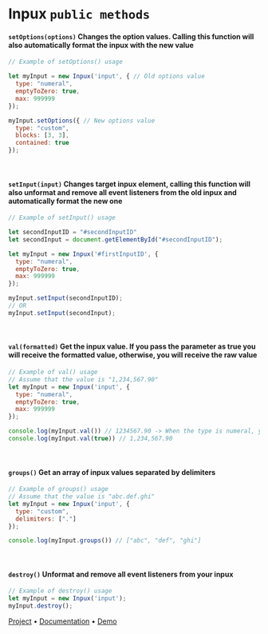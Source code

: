 # Inpux `public methods`

#### `setOptions(options)` Changes the option values. Calling this function will also automatically format the inpux with the new value
```js
// Example of setOptions() usage

let myInput = new Inpux('input', { // Old options value
  type: "numeral",
  emptyToZero: true,
  max: 999999
});

myInput.setOptions({ // New options value
  type: "custom",
  blocks: [3, 3],
  contained: true
});
```
<br/>

#### `setInput(input)` Changes target inpux element, calling this function will also unformat and remove all event listeners from the old inpux and automatically format the new one
```js
// Example of setInput() usage

let secondInputID = "#secondInputID"
let secondInput = document.getElementById("#secondInputID");

let myInput = new Inpux('#firstInputID', {
  type: "numeral",
  emptyToZero: true,
  max: 999999
});

myInput.setInput(secondInputID);
// OR
myInput.setInput(secondInput);
```
<br/>

#### `val(formatted)` Get the inpux value. If you pass the parameter as true you will receive the formatted value, otherwise, you will receive the raw value
```js
// Example of val() usage
// Assume that the value is "1,234,567.90"
let myInput = new Inpux('input', { 
  type: "numeral",
  emptyToZero: true,
  max: 999999
});

console.log(myInput.val()) // 1234567.90 -> When the type is numeral, you will get the decimal delimiter
console.log(myInput.val(true)) // 1,234,567.90
```
<br/>

#### `groups()` Get an array of inpux values separated by delimiters
```js
// Example of groups() usage
// Assume that the value is "abc.def.ghi"
let myInput = new Inpux('input', { 
  type: "custom",
  delimiters: ["."]
});

console.log(myInput.groups()) // ["abc", "def", "ghi"]
```
<br/>

#### `destroy()` Unformat and remove all event listeners from your inpux
```js
// Example of destroy() usage
let myInput = new Inpux('input');
myInput.destroy();
```
[Project](https://github.com/GuiferrSouza/inpux) • [Documentation](https://github.com/GuiferrSouza/inpux/blob/main/docs/documentation.md) • [Demo](https://guiferrsouza.github.io/inpux/)
